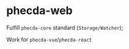 # phecda-web

Fulfill `phecda-core` standard (`Storage/Watcher`);

Work for `phecda-vue`/`phecda-react`
